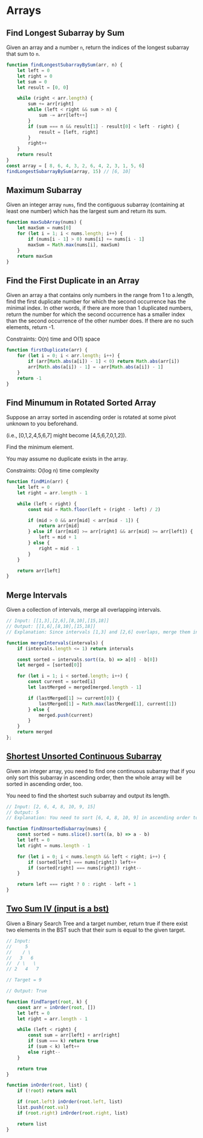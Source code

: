 # Arrays

## Find Longest Subarray by Sum

Given an array and a number `n`, return the indices of the longest subarray that sum to `n`.

```js
function findLongestSubarrayBySum(arr, n) {
    let left = 0
    let right = 0
    let sum = 0
    let result = [0, 0]

    while (right < arr.length) {
        sum += arr[right]
        while (left < right && sum > n) {
            sum -= arr[left++]
        }
        if (sum === n && result[1] - result[0] < left - right) {
            result = [left, right]
        }
        right++
    }
    return result
}
const array = [ 8, 6, 4, 3, 2, 6, 4, 2, 3, 1, 5, 6]
findLongestSubarrayBySum(array, 15) // [6, 10]
```

## Maximum Subarray
Given an integer array `nums`, find the contiguous subarray (containing at least one number) which has the largest sum and return its sum.

```js
function maxSubArray(nums) {
    let maxSum = nums[0]
    for (let i = 1; i < nums.length; i++) {
        if (nums[i - 1] > 0) nums[i] += nums[i - 1]
        maxSum = Math.max(nums[i], maxSum)
    }
    return maxSum
}
```

## Find the First Duplicate in an Array
Given an array a that contains only numbers in the range from 1 to a.length, find the first duplicate number for which the second occurrence has the minimal index. In other words, if there are more than 1 duplicated numbers, return the number for which the second occurrence has a smaller index than the second occurrence of the other number does. If there are no such elements, return -1.

Constraints: O(n) time and O(1) space

```js
function firstDuplicate(arr) {
    for (let i = 0; i < arr.length; i++) {
        if (arr[Math.abs(a[i]) - 1] < 0) return Math.abs(arr[i])
        arr[Math.abs(a[i]) - 1] = -arr[Math.abs(a[i]) - 1] 
    }
    return -1
}
```

## Find Minumum in Rotated Sorted Array
Suppose an array sorted in ascending order is rotated at some pivot unknown to you beforehand.

(i.e.,  [0,1,2,4,5,6,7] might become  [4,5,6,7,0,1,2]).

Find the minimum element.

You may assume no duplicate exists in the array.

Constraints: O(log n) time complexity

```js
function findMin(arr) {
    let left = 0
    let right = arr.length - 1

    while (left < right) {
        const mid = Math.floor(left + (right - left) / 2)

        if (mid > 0 && arr[mid] < arr[mid - 1]) {
            return arr[mid]
        } else if (arr[mid] >= arr[right] && arr[mid] >= arr[left]) {
            left = mid + 1
        } else {
            right = mid - 1
        }
    }

    return arr[left]
}
```

## Merge Intervals
Given a collection of intervals, merge all overlapping intervals.

```js
// Input: [[1,3],[2,6],[8,10],[15,18]]
// Output: [[1,6],[8,10],[15,18]]
// Explanation: Since intervals [1,3] and [2,6] overlaps, merge them into [1,6].

function mergeIntervals(intervals) {
    if (intervals.length <= 1) return intervals

    const sorted = intervals.sort((a, b) => a[0] - b[0])
    let merged = [sorted[0]]

    for (let i = 1; i < sorted.length; i++) {
        const current = sorted[i]
        let lastMerged = merged[merged.length - 1]

        if (lastMerged[1] >= current[0]) {
            lastMerged[1] = Math.max(lastMerged[1], current[1])
        } else {
            merged.push(current)
        }
    }
    return merged
};
```

## [Shortest Unsorted Continuous Subarray](https://leetcode.com/problems/shortest-unsorted-continuous-subarray/)
Given an integer array, you need to find one continuous subarray that if you only sort this subarray in ascending order, then the whole array will be sorted in ascending order, too.

You need to find the shortest such subarray and output its length.
```js
// Input: [2, 6, 4, 8, 10, 9, 15]
// Output: 5
// Explanation: You need to sort [6, 4, 8, 10, 9] in ascending order to make the whole array sorted in ascending order.

function findUnsortedSubarray(nums) {
    const sorted = nums.slice().sort((a, b) => a - b)
    let left = 0
    let right = nums.length - 1

    for (let i = 0; i < nums.length && left < right; i++) {
        if (sorted[left] === nums[right]) left++
        if (sorted[right] === nums[right]) right--
    }

    return left === right ? 0 : right - left + 1
}
```

## [Two Sum IV (input is a bst)](https://leetcode.com/problems/two-sum-iv-input-is-a-bst/)
Given a Binary Search Tree and a target number, return true if there exist two elements in the BST such that their sum is equal to the given target.

```js
// Input: 
//     5
//    / \
//   3   6
//  / \   \
// 2   4   7

// Target = 9

// Output: True

function findTarget(root, k) {
    const arr = inOrder(root, [])
    let left = 0
    let right = arr.length - 1

    while (left < right) {
        const sum = arr[left] + arr[right]
        if (sum === k) return true
        if (sum < k) left++
        else right--
    }

    return true
}

function inOrder(root, list) {
    if (!root) return null

    if (root.left) inOrder(root.left, list)
    list.push(root.val)
    if (root.right) inOrder(root.right, list)

    return list
}
```


